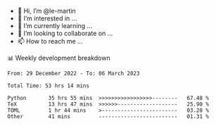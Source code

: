 - 👋 Hi, I’m @le-martin
- 👀 I’m interested in ...
- 🌱 I’m currently learning ...
- 💞️ I’m looking to collaborate on ...
- 📫 How to reach me ...

<!---
Tutorial for using WakaTime stats in GitHub profile: https://github.com/athul/waka-readme
-->

📊 Weekly development breakdown
<!--START_SECTION:waka-->

```text
From: 29 December 2022 - To: 06 March 2023

Total Time: 53 hrs 14 mins

Python       35 hrs 55 mins  >>>>>>>>>>>>>>>>>--------   67.48 %
TeX          13 hrs 47 mins  >>>>>>-------------------   25.90 %
TOML         1 hr 44 mins    >------------------------   03.28 %
Other        41 mins         -------------------------   01.31 %
```

<!--END_SECTION:waka-->

<!---
le-martin/le-martin is a ✨ special ✨ repository because its `README.md` (this file) appears on your GitHub profile.
You can click the Preview link to take a look at your changes.
--->
